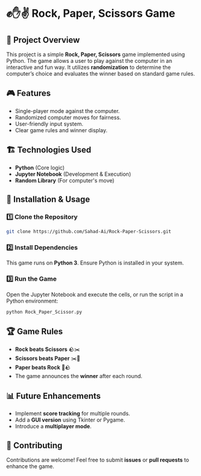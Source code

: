 # ✊✋✌ Rock, Paper, Scissors Game

## 📌 Project Overview
This project is a simple **Rock, Paper, Scissors** game implemented using Python. The game allows a user to play against the computer in an interactive and fun way. It utilizes **randomization** to determine the computer’s choice and evaluates the winner based on standard game rules.

## 🎮 Features
- Single-player mode against the computer.
- Randomized computer moves for fairness.
- User-friendly input system.
- Clear game rules and winner display.

## 🏗️ Technologies Used
- **Python** (Core logic)
- **Jupyter Notebook** (Development & Execution)
- **Random Library** (For computer's move)

## 🚀 Installation & Usage
### 1️⃣ Clone the Repository
```bash
git clone https://github.com/Sahad-Ai/Rock-Paper-Scissors.git
```
### 2️⃣ Install Dependencies
This game runs on **Python 3**. Ensure Python is installed in your system.

### 3️⃣ Run the Game
Open the Jupyter Notebook and execute the cells, or run the script in a Python environment:
```bash
python Rock_Paper_Scissor.py
```

## 🏆 Game Rules
- **Rock beats Scissors** 🪨✂️
- **Scissors beats Paper** ✂️📄
- **Paper beats Rock** 📄🪨
- The game announces the **winner** after each round.

## 📊 Future Enhancements
- Implement **score tracking** for multiple rounds.
- Add a **GUI version** using Tkinter or Pygame.
- Introduce a **multiplayer mode**.

## 🤝 Contributing
Contributions are welcome! Feel free to submit **issues** or **pull requests** to enhance the game.

